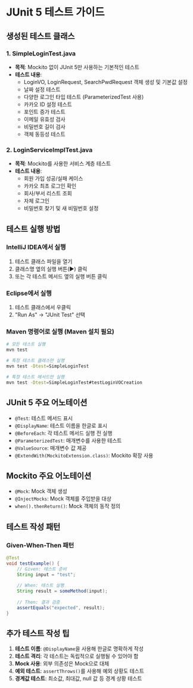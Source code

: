 # JUnit 5 테스트 가이드

## 생성된 테스트 클래스

### 1. SimpleLoginTest.java
- **목적**: Mockito 없이 JUnit 5만 사용하는 기본적인 테스트
- **테스트 내용**:
  - LoginVO, LoginRequest, SearchPwdRequest 객체 생성 및 기본값 설정
  - 날짜 설정 테스트
  - 다양한 로그인 타입 테스트 (ParameterizedTest 사용)
  - 카카오 ID 설정 테스트
  - 포인트 증가 테스트
  - 이메일 유효성 검사
  - 비밀번호 길이 검사
  - 객체 동등성 테스트

### 2. LoginServiceImplTest.java
- **목적**: Mockito를 사용한 서비스 계층 테스트
- **테스트 내용**:
  - 회원 가입 성공/실패 케이스
  - 카카오 최초 로그인 확인
  - 회사/부서 리스트 조회
  - 자체 로그인
  - 비밀번호 찾기 및 새 비밀번호 설정

## 테스트 실행 방법

### IntelliJ IDEA에서 실행
1. 테스트 클래스 파일을 열기
2. 클래스명 옆의 실행 버튼(▶) 클릭
3. 또는 각 테스트 메서드 옆의 실행 버튼 클릭

### Eclipse에서 실행
1. 테스트 클래스에서 우클릭
2. "Run As" → "JUnit Test" 선택

### Maven 명령어로 실행 (Maven 설치 필요)
```bash
# 모든 테스트 실행
mvn test

# 특정 테스트 클래스만 실행
mvn test -Dtest=SimpleLoginTest

# 특정 테스트 메서드만 실행
mvn test -Dtest=SimpleLoginTest#testLoginVOCreation
```

## JUnit 5 주요 어노테이션

- `@Test`: 테스트 메서드 표시
- `@DisplayName`: 테스트 이름을 한글로 표시
- `@BeforeEach`: 각 테스트 메서드 실행 전 실행
- `@ParameterizedTest`: 매개변수를 사용한 테스트
- `@ValueSource`: 매개변수 값 제공
- `@ExtendWith(MockitoExtension.class)`: Mockito 확장 사용

## Mockito 주요 어노테이션

- `@Mock`: Mock 객체 생성
- `@InjectMocks`: Mock 객체를 주입받을 대상
- `when().thenReturn()`: Mock 객체의 동작 정의

## 테스트 작성 패턴

### Given-When-Then 패턴
```java
@Test
void testExample() {
    // Given: 테스트 준비
    String input = "test";
    
    // When: 테스트 실행
    String result = someMethod(input);
    
    // Then: 결과 검증
    assertEquals("expected", result);
}
```

## 추가 테스트 작성 팁

1. **테스트 이름**: `@DisplayName`을 사용해 한글로 명확하게 작성
2. **테스트 격리**: 각 테스트는 독립적으로 실행될 수 있어야 함
3. **Mock 사용**: 외부 의존성은 Mock으로 대체
4. **예외 테스트**: `assertThrows()`를 사용해 예외 상황도 테스트
5. **경계값 테스트**: 최소값, 최대값, null 값 등 경계 상황 테스트 